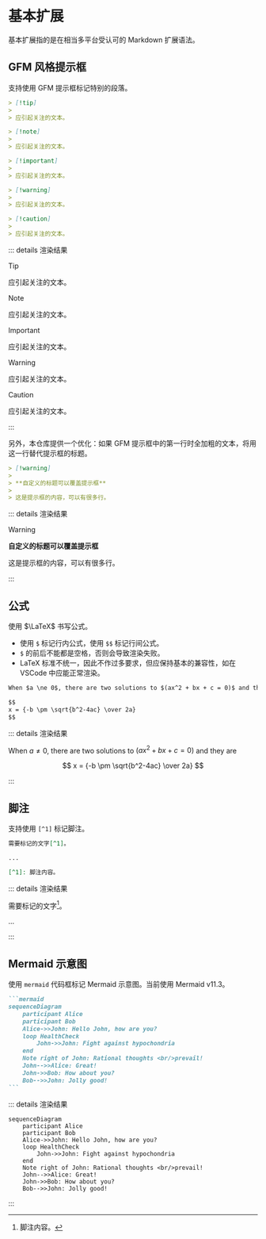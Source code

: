 # 基本扩展

基本扩展指的是在相当多平台受认可的 Markdown 扩展语法。

## GFM 风格提示框

支持使用 GFM 提示框标记特别的段落。

```markdown
> [!tip]
>
> 应引起关注的文本。

> [!note]
>
> 应引起关注的文本。

> [!important]
>
> 应引起关注的文本。

> [!warning]
>
> 应引起关注的文本。

> [!caution]
>
> 应引起关注的文本。
```

::: details 渲染结果

> [!tip]
>
> 应引起关注的文本。

> [!note]
>
> 应引起关注的文本。

> [!important]
>
> 应引起关注的文本。

> [!warning]
>
> 应引起关注的文本。

> [!caution]
>
> 应引起关注的文本。

:::

另外，本仓库提供一个优化：如果 GFM 提示框中的第一行时全加粗的文本，将用这一行替代提示框的标题。

```markdown
> [!warning]
>
> **自定义的标题可以覆盖提示框**
>
> 这是提示框的内容，可以有很多行。
```

::: details 渲染结果

> [!warning]
>
> **自定义的标题可以覆盖提示框**
>
> 这是提示框的内容，可以有很多行。

:::

## 公式

使用 $\LaTeX$ 书写公式。

- 使用 `$` 标记行内公式，使用 `$$` 标记行间公式。
- `$` 的前后不能都是空格，否则会导致渲染失败。
- LaTeX 标准不统一，因此不作过多要求，但应保持基本的兼容性，如在 VSCode 中应能正常渲染。

```markdown
When $a \ne 0$, there are two solutions to $(ax^2 + bx + c = 0)$ and they are

$$
x = {-b \pm \sqrt{b^2-4ac} \over 2a}
$$
```

::: details 渲染结果

When $a \ne 0$, there are two solutions to $(ax^2 + bx + c = 0)$ and they are

$$
x = {-b \pm \sqrt{b^2-4ac} \over 2a}
$$

:::

## 脚注

支持使用 `[^1]` 标记脚注。

```markdown
需要标记的文字[^1]。

...

[^1]: 脚注内容。
```

::: details 渲染结果

需要标记的文字[^1]。

...

[^1]: 脚注内容。

:::

## Mermaid 示意图

使用 `mermaid` 代码框标记 Mermaid 示意图。当前使用 Mermaid v11.3。

````markdown
```mermaid
sequenceDiagram
    participant Alice
    participant Bob
    Alice->>John: Hello John, how are you?
    loop HealthCheck
        John->>John: Fight against hypochondria
    end
    Note right of John: Rational thoughts <br/>prevail!
    John-->>Alice: Great!
    John->>Bob: How about you?
    Bob-->>John: Jolly good!
```
````

::: details 渲染结果

```mermaid
sequenceDiagram
    participant Alice
    participant Bob
    Alice->>John: Hello John, how are you?
    loop HealthCheck
        John->>John: Fight against hypochondria
    end
    Note right of John: Rational thoughts <br/>prevail!
    John-->>Alice: Great!
    John->>Bob: How about you?
    Bob-->>John: Jolly good!
```

:::
